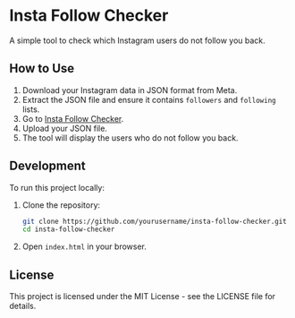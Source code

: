 # Insta Follow Checker

A simple tool to check which Instagram users do not follow you back.

## How to Use

1. Download your Instagram data in JSON format from Meta.
2. Extract the JSON file and ensure it contains `followers` and `following` lists.
3. Go to [Insta Follow Checker](https://diogocarrola.github.io/insta-follow-checker).
4. Upload your JSON file.
5. The tool will display the users who do not follow you back.

## Development

To run this project locally:

1. Clone the repository:
    ```bash
    git clone https://github.com/yourusername/insta-follow-checker.git
    cd insta-follow-checker
    ```

2. Open `index.html` in your browser.

## License

This project is licensed under the MIT License - see the LICENSE file for details.

